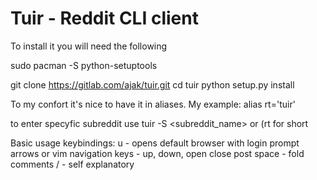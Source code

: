 # Tuir - Reddit CLI client

To install it you will need the following

sudo pacman -S python-setuptools

git clone https://gitlab.com/ajak/tuir.git
cd tuir
python setup.py install

To my confort it's nice to have it in aliases. My example:
alias rt='tuir'

to enter specyfic subreddit use tuir -S <subreddit_name> or (rt for short

Basic usage keybindings:
u - opens default browser with login prompt
arrows or vim navigation keys - up, down, open close post
space - fold comments
/<subreddit name> - self explanatory

